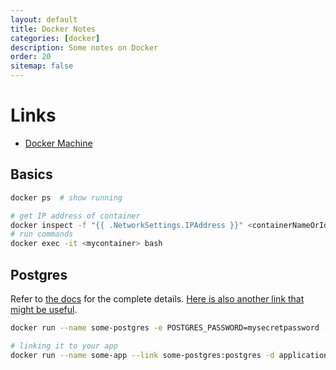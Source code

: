 ```yaml
---
layout: default
title: Docker Notes
categories: [docker]
description: Some notes on Docker
order: 20
sitemap: false
---
```


# Links

* [Docker Machine](#https://docs.docker.com/machine/get-started/#use-machine-to-run-docker-containers)

## Basics

```bash
docker ps  # show running

# get IP address of container
docker inspect -f "{{ .NetworkSettings.IPAddress }}" <containerNameOrId>
# run commands
docker exec -it <mycontainer> bash
```

## Postgres

Refer to [the docs](#https://docs.docker.com/samples/library/postgres/#start-a-postgres-instance) for the complete details. [Here is also another link that might be useful](#https://medium.com/@lvthillo/connect-from-local-machine-to-postgresql-docker-container-f785f00461a7).

```bash
docker run --name some-postgres -e POSTGRES_PASSWORD=mysecretpassword -d postgres

# linking it to your app
docker run --name some-app --link some-postgres:postgres -d application-that-uses-postgres
```